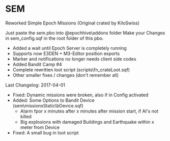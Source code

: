 # SEM
Reworked Simple Epoch Missions (Original crated by KiloSwiss)

Just paste the sem.pbo into @epochhive\addons folder
Make your Changes in sem_config.sqf in the root folder of this pbo.

- Added a wait until Epoch Server is completely running
- Supports now E3DEN + M3-Editor position exports
- Marker and notifications no longer needs client side codes
- Added Bandit Camp #4
- Complete rewritten loot script (scripts\fn_crateLoot.sqf)
- Other smaller fixes / changes (don't remember all)

Last Changelog:
2017-04-01
- Fixed: Dynamic missions were broken, also if in Config activated
- Added: Some Options to Bandit Device (sem\missionsStatic\bDevice.sqf)
   - Alarm fpor x minutes after x minutes after mission start, if AI's not killed
   - Big explosions with damaged Buildings and Earthquake within x meter from Device
- Fixed: A small bug in loot script